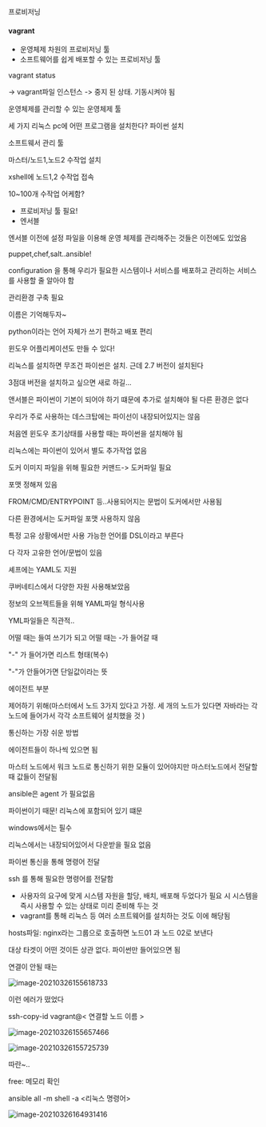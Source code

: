 프로비저닝

#### vagrant

- 운영체제 차원의 프로비저닝 툴
- 소프트웨어를 쉽게 배포할 수 있는 프로비저닝 툴



vagrant status

-> vagrant파일 인스턴스 -> 중지 된 상태. 기동시켜야 됨

운영체제를 관리할 수 있는 운영체제 툴

세 가지 리눅스 pc에 어떤 프로그램을 설치한다? 파이썬 설치

소프트웨서 관리 툴

마스터/노드1,노드2 수작업 설치

xshell에 노드1,2 수작업 접속

10~100개 수작업 어케함?

- 프로비저닝 툴 필요!
- 엔서블



엔서블 이전에 설정 파일을 이용해 운영 체제를 관리해주는 것들은 이전에도 있었음

puppet,chef,salt..ansible!

configuration 을 통해 우리가 필요한 시스템이나 서비스를 배포하고 관리하는 서비스를 사용할 줄 알아야 함

관리환경 구축 필요

이름은 기억해두자~



python이라는 언어 자체가 쓰기 편하고 배포 편리 

윈도우 어플리케이션도 만들 수 있다!

리눅스를 설치하면 무조건 파이썬은 설치. 근데 2.7 버전이 설치된다

3점대 버전을 설치하고 싶으면 새로 하길...

앤서블은 파이썬이 기본이 되어야 하기 떄문에 추가로 설치해야 될 다른 환경은 없다

우리가 주로 사용하는 데스크탑에는 파이선이 내장되어있지는 않음

처음엔 윈도우 초기상태를 사용할 때는 파이썬을 설치해야 됨

리눅스에는 파이썬이 있어서 별도 추가작업 없음



도커 이미지 파일을 위해 필요한 커맨드-> 도커파일 필요

포맷 정해져 있음

FROM/CMD/ENTRYPOINT 등..사용되어지는 문법이 도커에서만 사용됨

다른 환경에서는 도커파일 포맷 사용하지 않음

특정 고유 상황에서만 사용 가능한 언어를 DSL이라고 부른다



다 각자 고유한 언어/문법이 있음

셰프에는 YAML도 지원

쿠버네티스에서 다양한 자원 사용해보았음

정보의 오브젝트들을 위해 YAML파일 형식사용

YML파일들은 직관적..

어떨 때는 들여 쓰기가 되고 어떨 때는 -가 들어갈 때

"-" 가 들어가면 리스트 형태(복수)

"-"가 안들어가면 단일값이라는 뜻

에이전트 부분

제어하기 위해(마스터에서 노드 3가지 있다고 가정. 세 개의 노드가 있다면 자바라는 각 노드에 들어가서 각각 소프트웨어 설치했을 것 )

통신하는 가장 쉬운 방법

에이전트들이 하나씩 있으면 됨

마스터 노드에서 워크 노드로 통신하기 위한 모듈이 있어야지만 마스터노드에서 전달할 때 값들이 전달됨

ansible은 agent 가 필요없음

파이썬이기 때문! 리눅스에 포함되어 있기 떄문

windows에서는 필수

리눅스에서는 내장되어있어서 다운받을 필요 없음

파이썬 통신을 통해 명령어 전달

ssh 를 통해 필요한 명령어를 전달함







- 사용자의 요구에 맞게 시스템 자원을 할당, 배치, 배포해 두었다가 필요 시 시스템을 즉시 사용할 수 있는 상태로 미리 준비해 두는 것
- vagrant를 통해 리눅스 등 여러 소프트웨어를 설치하는 것도 이에 해당됨

hosts파일: nginx라는 그룹으로 호출하면 노드01 과 노드 02로 보낸다

대상 타겟이 어떤 것이든 상관 없다. 파이썬만 들어있으면 됨

연결이 안될 때는







![image-20210326155618733](C:\Users\MIN\AppData\Roaming\Typora\typora-user-images\image-20210326155618733.png)

이런 에러가 떴었다

ssh-copy-id vagrant@< 연결할 노드 이름 >

![image-20210326155657466](C:\Users\MIN\AppData\Roaming\Typora\typora-user-images\image-20210326155657466.png)

![image-20210326155725739](C:\Users\MIN\AppData\Roaming\Typora\typora-user-images\image-20210326155725739.png)

따란~..

free: 메모리 확인

ansible all -m shell -a <리눅스 명령어>

![image-20210326164931416](C:\Users\MIN\AppData\Roaming\Typora\typora-user-images\image-20210326164931416.png)